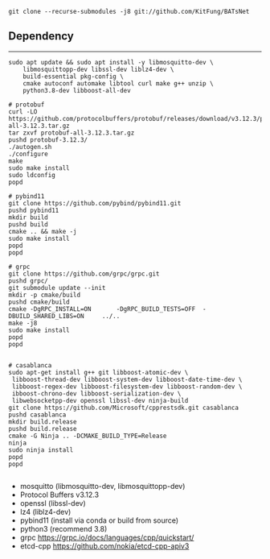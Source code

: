 ```
git clone --recurse-submodules -j8 git://github.com/KitFung/BATsNet
```

## Dependency
----

```
sudo apt update && sudo apt install -y libmosquitto-dev \
    libmosquittopp-dev libssl-dev liblz4-dev \
    build-essential pkg-config \
    cmake autoconf automake libtool curl make g++ unzip \
    python3.8-dev libboost-all-dev

# protobuf
curl -LO https://github.com/protocolbuffers/protobuf/releases/download/v3.12.3/protobuf-all-3.12.3.tar.gz
tar zxvf protobuf-all-3.12.3.tar.gz
pushd protobuf-3.12.3/
./autogen.sh
./configure
make
sudo make install
sudo ldconfig
popd

# pybind11
git clone https://github.com/pybind/pybind11.git
pushd pybind11
mkdir build
pushd build
cmake .. && make -j
sudo make install
popd
popd

# grpc
git clone https://github.com/grpc/grpc.git
pushd grpc/
git submodule update --init
mkdir -p cmake/build
pushd cmake/build
cmake -DgRPC_INSTALL=ON       -DgRPC_BUILD_TESTS=OFF  -DBUILD_SHARED_LIBS=ON     ../..
make -j8
sudo make install
popd
popd


# casablanca
sudo apt-get install g++ git libboost-atomic-dev \
 libboost-thread-dev libboost-system-dev libboost-date-time-dev \
 libboost-regex-dev libboost-filesystem-dev libboost-random-dev \
 ibboost-chrono-dev libboost-serialization-dev \
 libwebsocketpp-dev openssl libssl-dev ninja-build
git clone https://github.com/Microsoft/cpprestsdk.git casablanca
pushd casablanca
mkdir build.release
pushd build.release
cmake -G Ninja .. -DCMAKE_BUILD_TYPE=Release
ninja
sudo ninja install
popd
popd


```

- mosquitto (libmosquitto-dev, libmosquittopp-dev)
- Protocol Buffers v3.12.3
- openssl (libssl-dev)
- lz4 (liblz4-dev)
- pybind11 (install via conda or build from source)
- python3 (recommend 3.8)
- grpc https://grpc.io/docs/languages/cpp/quickstart/
- etcd-cpp https://github.com/nokia/etcd-cpp-apiv3